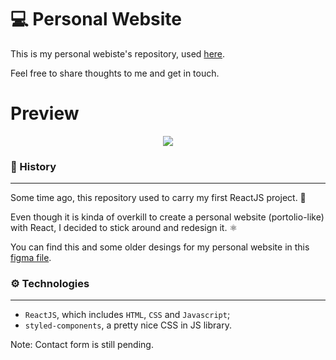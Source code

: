 # 💻 ️Personal Website

This is my personal webiste's repository, used [here](https://www.antoniopataro.github.io/).

Feel free to share thoughts to me and get in touch.

# Preview

<p align="center">
  <img src="https://s8.gifyu.com/images/2022-06-05-23-35-05.gif">
</p>

### 📃 History

---

Some time ago, this repository used to carry my first ReactJS project. 🥲

Even though it is kinda of overkill to create a personal website (portolio-like) with React, I decided to stick around and redesign it. ⚛️

You can find this and some older desings for my personal website in this [figma file](https://www.figma.com/file/cibaFLJNSHOa8dKKn3V9Mo/Personal-Website?node-id=272%3A31).

### ⚙️ Technologies

---

- `ReactJS`, which includes `HTML`, `CSS` and `Javascript`;
- `styled-components`, a pretty nice CSS in JS library.

Note: Contact form is still pending.
